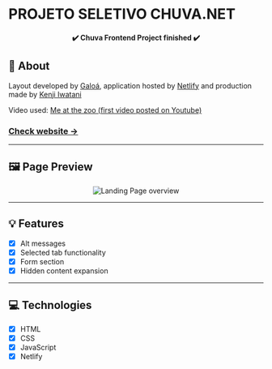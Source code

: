 # PROJETO SELETIVO CHUVA.NET



<h4 align="center">
   ✔️ Chuva Frontend Project finished ✔️
</h4>

<H2 id="about">📙 About</H2>

<p>Layout developed by <a href="https://github.com/galoa">Galoá</a>, application hosted by <a href="https://www.netlify.com/">Netlify</a> and production made by <a href="https://www.linkedin.com/in/kleverson-kenji-iwatani/" target="_blank">Kenji Iwatani</a></p>
<p>Video used: <a href="https://www.youtube.com/watch?v=jNQXAC9IVRw">Me at the zoo (first video posted on Youtube)</a></p>

<p>
    <h3><a href="https://chuva-frontend-kenji.netlify.app/">Check website &rarr;</a></h3>
</p>



---

<H2 id="preview">🖼️ Page Preview</H2>

<section align="center">
    <img alt="Landing Page overview" src="/assets/preview.gif"/>
</section>

---

<H2 id="features">💡 Features</H2>

- [x] Alt messages
- [x] Selected tab functionality
- [x] Form section
- [x] Hidden content expansion

---

<H2 id="technologies">💻 Technologies</H2>

- [x] HTML
- [x] CSS
- [x] JavaScript
- [x] Netlify
